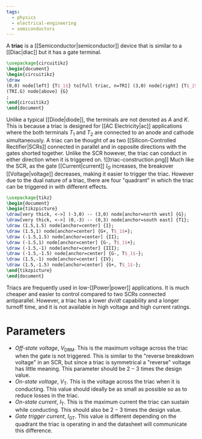 ```yaml
---
tags:
  - physics
  - electrical-engineering
  - semiconductors
---
```

A **triac** is a [[Semiconductor|semiconductor]] device that is similar to a [[Diac|diac]] but it has a gate terminal. 
```tikz
\usepackage{circuitikz}
\begin{document}
\begin{circuitikz}
\draw
(0,0) node[left] {T$_1$} to[full triac, n=TRI] (3,0) node[right] {T$_2$}
(TRI.G) node[above] {G}
;
\end{circuitikz}
\end{document}
```
Unlike a typical [[Diode|diode]], the terminals are not denoted as $A$ and $K$. This is because a triac is designed for [[AC Electricity|ac]] applications where the both terminals $T_{1}$ and $T_{2}$ are connected to an anode and cathode simultaneously. A triac can be thought of as two [[Silicon-Controlled Rectifier|SCRs]] connected in parallel and in opposite directions with the gates shorted together. Unlike the SCR however, the triac can conduct in either direction when it is triggered on.
![[triac-construction.png]]
Much like the SCR, as the gate [[Current|current]] $I_{G}$ increases, the breakover [[Voltage|voltage]] decreases, making it easier to trigger the triac.  However due to the dual nature of a triac, there are four "quadrant" in which the triac can be triggered in with different effects.
```tikz
\usepackage{tikz}
\begin{document}
\begin{tikzpicture}
\draw[very thick, <->] (-3,0) -- (3,0) node[anchor=north west] {G};
\draw[very thick, <->] (0,-3) -- (0,3) node[anchor=south east] {T1};
\draw (1.5,1.5) node[anchor=center] {I};
\draw (1.5,1) node[anchor=center] {G+, T$_1$+};
\draw (-1.5,1.5) node[anchor=center] {II};
\draw (-1.5,1) node[anchor=center] {G-, T$_1$+};
\draw (-1.5,-1) node[anchor=center] {III};
\draw (-1.5,-1.5) node[anchor=center] {G-, T$_1$-};
\draw (1.5,-1) node[anchor=center] {IV};
\draw (1.5,-1.5) node[anchor=center] {G+, T$_1$-};
\end{tikzpicture}
\end{document}
```
Triacs are frequently used in low-[[Power|power]] applications. It is much cheaper and easier to control compared to two SCRs connected antiparallel. However, a triac has a lower $dv/dt$ capability and a longer turnoff time, and it is not available in high voltage and high current ratings.
# Parameters
- *Off-state voltage*, $V_{\text{DRM}}$. This is the  maximum voltage across the triac when the gate is not triggered. This is similar to the "reverse breakdown voltage" in an SCR, but since a triac is symmetrical a "reverse" voltage has little meaning. This parameter should be $2-3$ times the design value.
- *On-state voltage*, $V_{\text{T}}$. This is the voltage across the triac when it is conducting. This value should ideally be as small as possible so as to reduce losses in the triac.
- *On-state current*, $I_\text{T}$. This is the maximum current the triac can sustain while conducting. This should also be $2-3$ times the design value.
- *Gate trigger current*, $I_{\text{GT}}$. This value is different depending on the quadrant the triac is operating in and the datasheet will communicate this difference.